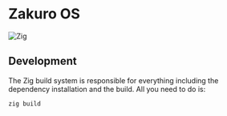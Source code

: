 # Zakuro OS

![Zig](https://shields.io/badge/Zig-v0%2E12%2E0-blue?logo=zig&color=F7A41D&style=for-the-badge)

## Development

The Zig build system is responsible for everything
including the dependency installation and the build.
All you need to do is:

```bash
zig build
```
